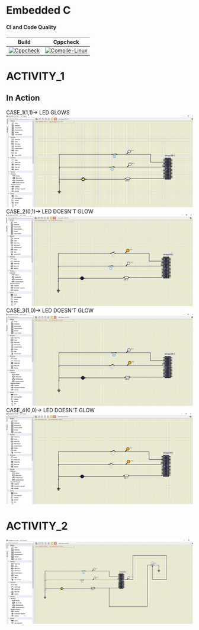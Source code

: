# Embedded C 

#### CI and Code Quality
|Build|Cppcheck|
|:--:|:--:|
|[![Cppcheck](https://github.com/260214/Embedded_Activity/actions/workflows/CodeQuality.yml/badge.svg)](https://github.com/260214/Embedded_Activity/actions/workflows/CodeQuality.yml)| [![Compile-Linux](https://github.com/260214/Embedded_Activity/actions/workflows/Compile.yml/badge.svg)](https://github.com/260214/Embedded_Activity/actions/workflows/Compile.yml)
# ACTIVITY_1

## In Action
CASE_1(1,1)-> LED GLOWS
![CASE_1(1,1)](ACTIVITY-1/PIC1.png)
CASE_2(0,1)-> LED DOESN'T GLOW
![CASE_2(0,1)](ACTIVITY-1/PIC2.png)
CASE_3(1,0)-> LED DOESN'T GLOW
![CASE_3(1,0)](ACTIVITY-1/PIC3.png)
CASE_4(0,0)-> LED DOESN'T GLOW
![CASE_4(0,0)](ACTIVITY-1/PIC4.png)

# ACTIVITY_2
![ADC_LED_GLOW](ACTIVITY-1/ACT_2.png)





